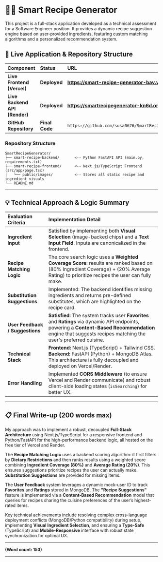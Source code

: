 
# 🧑‍🍳 Smart Recipe Generator

This project is a full-stack application developed as a technical assessment for a Software Engineer position. It provides a dynamic recipe suggestion engine based on user-provided ingredients, featuring custom matching algorithms and a personalized recommendation system.

## 🔗 Live Application & Repository Structure

| Component | Status | URL |
| :--- | :--- | :--- |
| **Live Frontend (Vercel)** | **Deployed** | **https://smart-recipe-generator-bay.vercel.app/** |
| **Live Backend API (Render)** | **Deployed** | **https://smartrecipegenerator-kn6d.onrender.com** |
| **GitHub Repository** | **Final Code** | `https://github.com/susa0676/SmartRecipeGenerator` |

### Repository Structure

```
SmartRecipeGenerator/
├── smart-recipe-backend/       <-- Python FastAPI API (main.py, requirements.txt)
├── smart-recipe-frontend/      <-- Next.js/TypeScript Frontend (src/app/page.tsx)
│   └── public/images/          <-- Stores all static recipe and ingredient visuals
└── README.md
```

-----

## 💡 Technical Approach & Logic Summary

| Evaluation Criteria | Implementation Detail |
| :--- | :--- |
| **Ingredient Input** | Satisfied by implementing both **Visual Selection** (image-backed chips) and a **Text Input Field**. Inputs are canonicalized in the frontend. |
| **Recipe Matching Logic** | The core search logic uses a **Weighted Coverage Score**: results are ranked based on (80% Ingredient Coverage) + (20% Average Rating) to prioritize recipes the user can fully make. |
| **Substitution Suggestions** | Implemented: The backend identifies missing ingredients and returns pre-defined substitutes, which are highlighted on the recipe card. |
| **User Feedback / Suggestions** | **Satisfied:** The system tracks user **Favorites** and **Ratings** via dynamic API endpoints, powering a **Content-Based Recommendation** engine that suggests recipes matching the user's preferred cuisine. |
| **Technical Stack** | **Frontend:** Next.js (TypeScript) + Tailwind CSS. **Backend:** FastAPI (Python) + MongoDB Atlas. This architecture is fully decoupled and deployed on Vercel/Render. |
| **Error Handling** | Implemented **CORS Middleware** (to ensure Vercel and Render communicate) and robust client-side loading states (`isSearching`) for better UX. |

-----

## 📋 Final Write-up (200 words max)

My approach was to implement a robust, decoupled **Full-Stack Architecture** using Next.js/TypeScript for a responsive frontend and Python/FastAPI for the high-performance backend logic, all hosted on the free tier of Vercel and Render.

The **Recipe Matching Logic** uses a backend scoring algorithm: it first filters by **Dietary Restrictions** and then ranks results using a weighted score combining **Ingredient Coverage (80%)** and **Average Rating (20%)**. This ensures suggestions prioritize recipes the user can actually make. **Substitution Suggestions** are provided for missing items.

The **User Feedback** system leverages a dynamic mock-user ID to track **Favorites** and **Ratings** stored in MongoDB. The **"Recipe Suggestions"** feature is implemented via a **Content-Based Recommendation** model that queries for recipes sharing the cuisine preferences of the user’s highest-rated items.

Key technical achievements include resolving complex cross-language deployment conflicts (MongoDB/Python compatibility) during setup, implementing **Visual Ingredient Selection**, and ensuring a **Type-Safe** (TypeScript) and **Mobile-Responsive** interface with robust state synchronization for optimal UX.

-----

**(Word count: 153)**

-----
